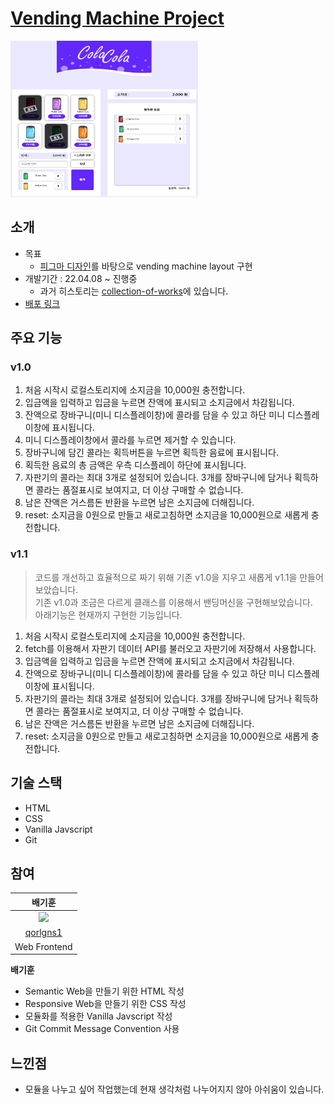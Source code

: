 # [Vending Machine Project](https://github.com/qorlgns1/vending-machine)

<img src="./images/readme/main-image.png" width="300" height="250"/>

## 소개

- 목표
  - [피그마 디자인](https://www.figma.com/file/hEyXyA3SDI69DBnfqYZjt9/%EB%A9%8B%EC%82%AC_%ED%94%84%EB%A1%A0%ED%8A%B8%EC%97%94%EB%93%9C%EC%8A%A4%EC%BF%A8_2%EA%B8%B0?node-id=31%3A1214)를 바탕으로 vending machine layout 구현
- 개발기간 : 22.04.08 ~ 진행중
  - 과거 히스토리는 [collection-of-works](https://github.com/qorlgns1/collection-of-works)에 있습니다.
- [배포 링크](https://qorlgns1.github.io/vending-machine/)

## 주요 기능

### v1.0

1. 처음 시작시 로컬스토리지에 소지금을 10,000원 충전합니다.
2. 입금액을 입력하고 입금을 누르면 잔액에 표시되고 소지금에서 차감됩니다.
3. 잔액으로 장바구니(미니 디스플레이창)에 콜라를 담을 수 있고 하단 미니 디스플레이창에 표시됩니다.
4. 미니 디스플레이창에서 콜라를 누르면 제거할 수 있습니다.
5. 장바구니에 담긴 콜라는 획득버튼을 누르면 획득한 음료에 표시됩니다.
6. 획득한 음료의 총 금액은 우측 디스플레이 하단에 표시됩니다.
7. 자판기의 콜라는 최대 3개로 설정되어 있습니다. 3개를 장바구니에 담거나 획득하면 콜라는 품절표시로 보여지고, 더 이상 구매할 수 없습니다.
8. 남은 잔액은 거스름돈 반환을 누르면 남은 소지금에 더해집니다.
9. reset: 소지금을 0원으로 만들고 새로고침하면 소지금을 10,000원으로 새롭게 충전합니다.

### v1.1

> 코드를 개선하고 효율적으로 짜기 위해 기존 v1.0을 지우고 새롭게 v1.1을 만들어 보았습니다.  
> 기존 v1.0과 조금은 다르게 클래스를 이용해서 밴딩머신을 구현해보았습니다.  
> 아래기능은 현재까지 구현한 기능입니다.

1. 처음 시작시 로컬스토리지에 소지금을 10,000원 충전합니다.
2. fetch를 이용해서 자판기 데이터 API를 불러오고 자판기에 저장해서 사용합니다.
3. 입금액을 입력하고 입금을 누르면 잔액에 표시되고 소지금에서 차감됩니다.
4. 잔액으로 장바구니(미니 디스플레이창)에 콜라를 담을 수 있고 하단 미니 디스플레이창에 표시됩니다.
5. 자판기의 콜라는 최대 3개로 설정되어 있습니다. 3개를 장바구니에 담거나 획득하면 콜라는 품절표시로 보여지고, 더 이상 구매할 수 없습니다.
6. 남은 잔액은 거스름돈 반환을 누르면 남은 소지금에 더해집니다.
7. reset: 소지금을 0원으로 만들고 새로고침하면 소지금을 10,000원으로 새롭게 충전합니다.

## 기술 스택

- HTML
- CSS
- Vanilla Javscript
- Git

## 참여

|                                                             배기훈                                                             |
| :----------------------------------------------------------------------------------------------------------------------------: |
| <img src="https://avatars.githubusercontent.com/u/63835963?s=400&u=a84ebef9dc3983c1a0c652a89ff5266c0c77d0a5&v=4" width=100px/> |
|                                            [qorlgns1](https://github.com/qorlgns1)                                             |
|                                                          Web Frontend                                                          |

**배기훈**

- Semantic Web을 만들기 위한 HTML 작성
- Responsive Web을 만들기 위한 CSS 작성
- 모듈화를 적용한 Vanilla Javscript 작성
- Git Commit Message Convention 사용

## 느낀점

- 모듈을 나누고 싶어 작업했는데 현재 생각처럼 나누어지지 않아 아쉬움이 있습니다.
